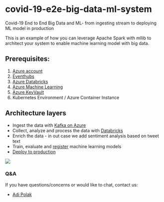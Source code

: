 # covid-19-e2e-big-data-ml-system
Covid-19 End to End Big Data and ML- from ingesting stream to deploying ML model in production 


This is an example of how you can leverage Apache Spark with mllib to architect your system to enable machine learning model with big data.


## Prerequisites:
1. [Azure account](https://azure.microsoft.com/en-us/free?WT.mc_id=build2020_ca-AML_presentation-adpolak)
2. [Eventhubs](https://docs.microsoft.com/en-us/azure/event-hubs/event-hubs-create?WT.mc_id=build2020_ca-AML_presentation-adpolak)
3. [Azure Databricks](https://docs.microsoft.com/en-us/azure/azure-databricks/quickstart-create-databricks-workspace-portal?WT.mc_id=build2020_ca-AML_presentation-adpolak)
4. [Azure Machine Learning](https://docs.microsoft.com/en-us/azure/machine-learning/tutorial-1st-experiment-sdk-setup?WT.mc_id=build2020_ca-AML_presentation-adpolak)
5. [Azure KeyVault](https://docs.microsoft.com/en-us/azure/key-vault/secrets/quick-create-portal?WT.mc_id=build2020_ca-AML_presentation-adpolak)
6. Kubernetes Environment / Azure Container Instance



## Architecture layers
* Ingest the data with [Kafka on Azure](https://azure.microsoft.com/en-us/blog/processing-trillions-of-events-per-day-with-apache-kafka-on-azure?WT.mc_id=article-infoq-adpolak)
* Collect, analyze and process the data with [Databricks](https://docs.microsoft.com/en-us/azure/databricks/scenarios/quickstart-create-databricks-workspace-portal?WT.mc_id=article-geektime-adpolak&tabs=azure-portal)
* Enrich the data - in out case we add sentiment analysis based on tweet text
* Train, evaluate and [register](https://docs.microsoft.com/en-us/azure/databricks/applications/mlflow/?WT.mc_id=e2eml-infoQ-adpolak) machine learning models
* [Deploy to production](https://docs.microsoft.com/en-us/azure/machine-learning/how-to-deploy-and-where?WT.mc_id=e2eml-infoQ-adpolak&tabs=azcli)


![](https://github.com/adipola/ms-build-e2e-ml-bigdata/blob/master/images/diagram.jpg)

### Q&A
If you have questions/concerns or would like to chat, contact us:

* [Adi Polak](https://twitter.com/AdiPolak)

